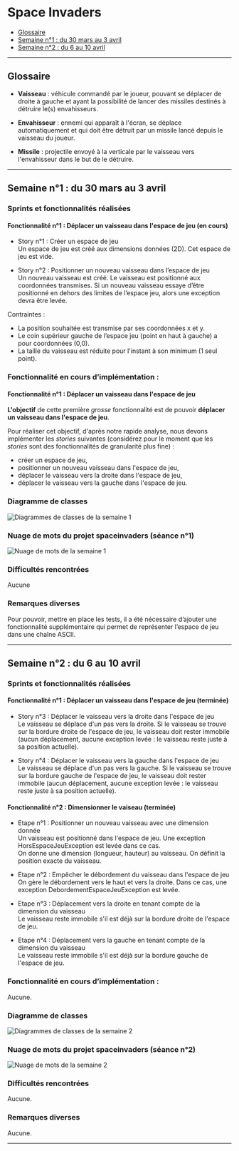 # Space Invaders 

- [Glossaire](#glossaire)
- [Semaine n°1 : du 30 mars au 3 avril](#semaine1)
- [Semaine n°2 : du 6 au 10 avril](#semaine2)

-------------


## Glossaire <a id="glossaire"></a>

* **Vaisseau** :  véhicule commandé par le joueur, pouvant se déplacer de droite à gauche et ayant la possibilité de lancer des missiles destinés à détruire le(s) envahisseurs.


* **Envahisseur**  :  ennemi qui apparaît à l'écran, se déplace automatiquement et qui doit être détruit par un missile lancé depuis le vaisseau du joueur.


* **Missile** :  projectile envoyé à la verticale par le vaisseau vers l'envahisseur dans le but de le détruire.  
  
------------- 


## Semaine n°1 : du 30 mars au 3 avril <a id="semaine1"></a>


### Sprints et fonctionnalités réalisées 

#### Fonctionnalité n°1 : Déplacer un vaisseau dans l'espace de jeu (en cours)

- Story n°1 : Créer un espace de jeu  
Un espace de jeu est créé aux dimensions données (2D). 
Cet espace de jeu est vide.
  
    
-  Story n°2 : Positionner un nouveau vaisseau dans l’espace de jeu  
Un nouveau vaisseau est créé.
Le vaisseau est positionné aux coordonnées transmises.
Si un nouveau vaisseau essaye d’être positionné en dehors des limites de l’espace jeu, alors une exception devra être levée.  

Contraintes :  
  - La position souhaitée est transmise par ses coordonnées x et y.
  - Le coin supérieur gauche de l’espace jeu (point en haut à gauche) a pour coordonnées (0,0).
  - La taille du vaisseau est réduite pour l'instant à son minimum (1 seul point).

### Fonctionnalité en cours d’implémentation :
#### Fonctionnalité n°1 : Déplacer un vaisseau dans l'espace de jeu

**L'objectif** de cette première *grosse* fonctionnalité est de pouvoir **déplacer un vaisseau dans l'espace de jeu**.

Pour réaliser cet objectif, d'après notre rapide analyse, nous devons implémenter les *stories* suivantes (considérez pour le moment que les *stories* sont des fonctionnalités de granularité plus fine) :  
- créer un espace de jeu,
- positionner un nouveau vaisseau dans l'espace de jeu,
- déplacer le vaisseau vers la droite dans l'espace de jeu,
- déplacer le vaisseau vers la gauche dans l'espace de jeu.

### Diagramme de classes  

![Diagrammes de classes de la semaine 1](images/DiagClasses_S1_F1_1et2.png)

### Nuage de mots du projet spaceinvaders (séance n°1)  

![Nuage de mots de la semaine 1](images/NuageMots_S1_F1_1et2.png)


### Difficultés rencontrées 
Aucune

### Remarques diverses
 Pour pouvoir, mettre en place les tests, il a été nécessaire d’ajouter une fonctionnalité supplémentaire qui permet de représenter l’espace de jeu dans une chaîne ASCII.

-------------

## Semaine n°2 : du 6 au 10 avril <a id="semaine2"></a>


### Sprints et fonctionnalités réalisées 
#### Fonctionnalité n°1 : Déplacer un vaisseau dans l'espace de jeu (terminée)

- Story n°3 : Déplacer le vaisseau vers la droite dans l'espace de jeu  
Le vaisseau se déplace d'un pas vers la droite.
Si le vaisseau se trouve sur la bordure droite de l'espace de jeu, le vaisseau doit rester immobile (aucun déplacement, aucune exception levée : le vaisseau reste juste à sa position actuelle).


- Story n°4 : Déplacer le vaisseau vers la gauche dans l'espace de jeu  
Le vaisseau se déplace d'un pas vers la gauche.
Si le vaisseau se trouve sur la bordure gauche de l'espace de jeu, le vaisseau doit rester immobile (aucun déplacement, aucune exception levée : le vaisseau reste juste à sa position actuelle).

#### Fonctionnalité n°2 : Dimensionner le vaiseau (terminée)

- Etape n°1 : Positionner un nouveau vaisseau avec une dimension donnée  
Un vaisseau est positionné dans l'espace de jeu. Une exception HorsEspaceJeuException est levée dans ce cas.  
On donne une dimension (longueur, hauteur) au vaisseau.
On définit la position exacte du vaisseau.
  
    
- Etape n°2 : Empêcher le débordement du vaisseau dans l'espace de jeu  
On gère le débordement vers le haut et vers la droite. Dans ce cas, une exception DebordementEspaceJeuException est levée.

    
- Etape n°3 : Déplacement vers la droite en tenant compte de la dimension du vaisseau  
Le vaisseau reste immobile s'il est déjà sur la bordure droite de l'espace de jeu.
  
    
- Etape n°4 : Déplacement vers la gauche en tenant compte de la dimension du vaisseau  
Le vaisseau reste immobile s'il est déjà sur la bordure gauche de l'espace de jeu.

### Fonctionnalité en cours d’implémentation :
Aucune.

### Diagramme de classes  

![Diagrammes de classes de la semaine 2](images/DiagClasses_S2_F2.gif)

### Nuage de mots du projet spaceinvaders (séance n°2)  

![Nuage de mots de la semaine 2](images/NuageMots_S2_F2.png)


### Difficultés rencontrées 
Aucune.

### Remarques diverses
Aucune.

-------------